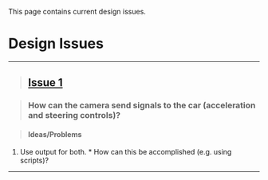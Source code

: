 This page contains current design issues.

# Design Issues #


---

> ## [Issue 1](https://code.google.com/p/networkrccar/issues/detail?id=1) ##

> ### How can the camera send signals to the car (acceleration and steering controls)? ###

> #### Ideas/Problems ####

  1. Use output for both.
    * How can this be accomplished (e.g. using scripts)?



---
